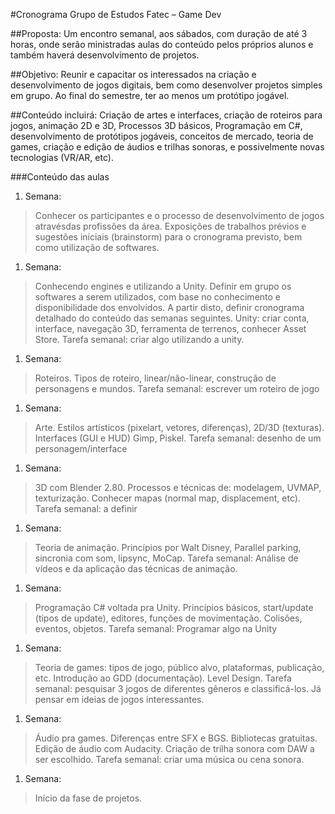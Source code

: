 #Cronograma Grupo de Estudos Fatec – Game Dev

##Proposta:
Um encontro semanal, aos sábados, com duração de até 3 horas, onde serão ministradas aulas do conteúdo pelos próprios alunos e também haverá desenvolvimento de projetos.

##Objetivo:
Reunir e capacitar os interessados na criação e desenvolvimento de jogos digitais, bem como desenvolver projetos simples em grupo. Ao final do semestre, ter ao menos um protótipo jogável.

##Conteúdo incluirá: 
Criação de artes e interfaces, criação de roteiros para jogos, animação 2D e 3D, Processos 3D básicos, Programação em C#, desenvolvimento de protótipos jogáveis, conceitos de mercado, teoria de games, criação e edição de áudios e trilhas sonoras, e possivelmente novas tecnologias (VR/AR, etc).

###Conteúdo das aulas
1. Semana:
>Conhecer os participantes e o processo de desenvolvimento de jogos atravésdas profissões da área. Exposições de trabalhos prévios e sugestões iniciais (brainstorm) para o cronograma previsto, bem como utilização de softwares.

1. Semana:
>Conhecendo engines e utilizando a Unity. Definir em grupo os softwares a serem utilizados, com base no conhecimento e disponibilidade dos envolvidos. A partir disto, definir cronograma detalhado do conteúdo das semanas seguintes.
Unity: criar conta, interface, navegação 3D, ferramenta de terrenos, conhecer Asset Store.
Tarefa semanal: criar algo utilizando a unity.

1. Semana:
>Roteiros. Tipos de roteiro, linear/não-linear, construção de personagens e mundos.
Tarefa semanal: escrever um roteiro de jogo

1. Semana:
>Arte. Estilos artísticos (pixelart, vetores, diferenças), 2D/3D (texturas). Interfaces (GUI e HUD) Gimp, Piskel.
Tarefa semanal: desenho de um personagem/interface

1. Semana:
>3D com Blender 2.80. Processos e técnicas de: modelagem, UVMAP, texturização. Conhecer mapas (normal map, displacement, etc).
Tarefa semanal: a definir

1. Semana:
>Teoria de animação. Princípios por Walt Disney, Parallel parking, sincronia com som, lipsync, MoCap.
Tarefa semanal: Análise de vídeos e da aplicação das técnicas de animação.

1. Semana:
>Programação C# voltada pra Unity. Princípios básicos, start/update (tipos de update), editores, funções de movimentação. Colisões, eventos, objetos.
Tarefa semanal: Programar algo na Unity

1. Semana:
>Teoria de games: tipos de jogo, público alvo, plataformas, publicação, etc. Introdução ao GDD (documentação). Level Design.
Tarefa semanal: pesquisar 3 jogos de diferentes gêneros e classificá-los. Já pensar em ideias de jogos interessantes.

 1. Semana:
>Áudio pra games. Diferenças entre SFX e BGS. Bibliotecas gratuitas. Edição de áudio com Audacity. Criação de trilha sonora com DAW a ser escolhido.
Tarefa semanal: criar uma música ou cena sonora. 

1. Semana:
>Início da fase de projetos.
